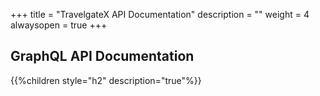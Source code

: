 +++
title = "TravelgateX API Documentation"
description = ""
weight = 4
alwaysopen = true
+++

## GraphQL API Documentation

{{%children style="h2" description="true"%}}
